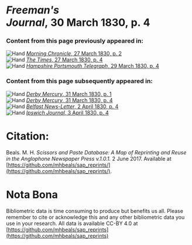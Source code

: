 # *Freeman's Journal*, 30 March 1830, p. 4  
  
### Content from this page previously appeared in:  
![Hand](http://scissorsandpaste.net/wp-content/uploads/2017/06/smallhandpointer.png) [*Morning Chronicle*, 27 March 1830, p. 2](https://mhbeals.github.io/sap_html/Morning-Chronicle/Morning-Chronicle-27-March-1830-p-2)  
![Hand](http://scissorsandpaste.net/wp-content/uploads/2017/06/smallhandpointer.png) [*The Times*, 27 March 1830, p. 4](https://mhbeals.github.io/sap_html/The-Times/The-Times-27-March-1830-p-4)  
![Hand](http://scissorsandpaste.net/wp-content/uploads/2017/06/smallhandpointer.png) [*Hampshire Portsmouth Telegraph*, 29 March 1830, p. 4](https://mhbeals.github.io/sap_html/Hampshire-Portsmouth-Telegraph/Hampshire-Portsmouth-Telegraph-29-March-1830-p-4)  
  
### Content from this page subsequently appeared in:  
![Hand](http://scissorsandpaste.net/wp-content/uploads/2017/06/smallhandpointer.png) [*Derby Mercury*, 31 March 1830, p. 1](https://mhbeals.github.io/sap_html/Derby-Mercury/Derby-Mercury-31-March-1830-p-1)  
![Hand](http://scissorsandpaste.net/wp-content/uploads/2017/06/smallhandpointer.png) [*Derby Mercury*, 31 March 1830, p. 4](https://mhbeals.github.io/sap_html/Derby-Mercury/Derby-Mercury-31-March-1830-p-4)  
![Hand](http://scissorsandpaste.net/wp-content/uploads/2017/06/smallhandpointer.png) [*Belfast News-Letter*, 2 April 1830, p. 4](https://mhbeals.github.io/sap_html/Belfast-News-Letter/Belfast-News-Letter-2-April-1830-p-4)  
![Hand](http://scissorsandpaste.net/wp-content/uploads/2017/06/smallhandpointer.png) [*Ipswich Journal*, 3 April 1830, p. 4](https://mhbeals.github.io/sap_html/Ipswich-Journal/Ipswich-Journal-3-April-1830-p-4)  


# Citation: 

Beals. M. H. *Scissors and Paste Database: A Map of Reprinting and Reuse in the Anglophone Newspaper Press v.1.0.1.* 2 June 2017. Available at [https://github.com/mhbeals/sap_reprints/](https://github.com/mhbeals/sap_reprints/). 

# Nota Bona

Bibliometric data is time consuming to produce but benefits us all. Please remember to cite or acknowledge this and any other bibliometric data you use in your research. All data is available CC-BY 4.0 at [https://github.com/mhbeals/sap_reprints](https://github.com/mhbeals/sap_reprints)